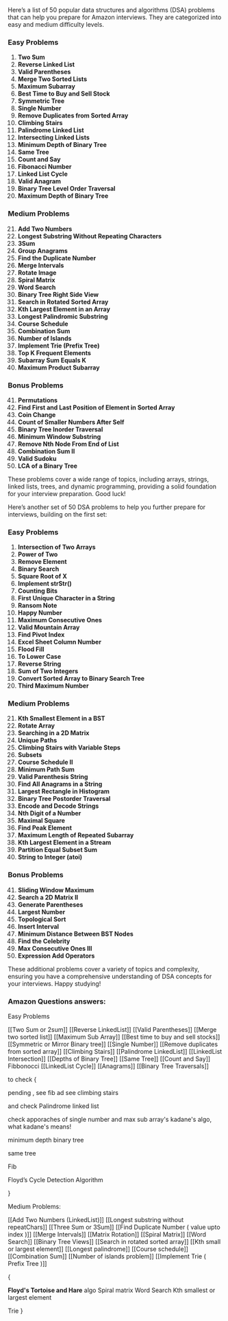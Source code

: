 

Here’s a list of 50 popular data structures and algorithms (DSA) problems that can help you prepare for Amazon interviews. They are categorized into easy and medium difficulty levels.

### Easy Problems

1. **Two Sum**
2. **Reverse Linked List**
3. **Valid Parentheses**
4. **Merge Two Sorted Lists**
5. **Maximum Subarray**
6. **Best Time to Buy and Sell Stock**
7. **Symmetric Tree**
8. **Single Number**
9. **Remove Duplicates from Sorted Array**
10. **Climbing Stairs**
11. **Palindrome Linked List**
12. **Intersecting Linked Lists**
13. **Minimum Depth of Binary Tree**
14. **Same Tree**
15. **Count and Say**
16. **Fibonacci Number**
17. **Linked List Cycle**
18. **Valid Anagram**
19. **Binary Tree Level Order Traversal**
20. **Maximum Depth of Binary Tree**

### Medium Problems

21. **Add Two Numbers**
22. **Longest Substring Without Repeating Characters**
23. **3Sum**
24. **Group Anagrams**
25. **Find the Duplicate Number**
26. **Merge Intervals**
27. **Rotate Image**
28. **Spiral Matrix**
29. **Word Search**
30. **Binary Tree Right Side View**
31. **Search in Rotated Sorted Array**
32. **Kth Largest Element in an Array**
33. **Longest Palindromic Substring**
34. **Course Schedule**
35. **Combination Sum**
36. **Number of Islands**
37. **Implement Trie (Prefix Tree)**
38. **Top K Frequent Elements**
39. **Subarray Sum Equals K**
40. **Maximum Product Subarray**

### Bonus Problems

41. **Permutations**
42. **Find First and Last Position of Element in Sorted Array**
43. **Coin Change**
44. **Count of Smaller Numbers After Self**
45. **Binary Tree Inorder Traversal**
46. **Minimum Window Substring**
47. **Remove Nth Node From End of List**
48. **Combination Sum II**
49. **Valid Sudoku**
50. **LCA of a Binary Tree**

These problems cover a wide range of topics, including arrays, strings, linked lists, trees, and dynamic programming, providing a solid foundation for your interview preparation. Good luck!




Here’s another set of 50 DSA problems to help you further prepare for interviews, building on the first set:

### Easy Problems

1. **Intersection of Two Arrays**
2. **Power of Two**
3. **Remove Element**
4. **Binary Search**
5. **Square Root of X**
6. **Implement strStr()**
7. **Counting Bits**
8. **First Unique Character in a String**
9. **Ransom Note**
10. **Happy Number**
11. **Maximum Consecutive Ones**
12. **Valid Mountain Array**
13. **Find Pivot Index**
14. **Excel Sheet Column Number**
15. **Flood Fill**
16. **To Lower Case**
17. **Reverse String**
18. **Sum of Two Integers**
19. **Convert Sorted Array to Binary Search Tree**
20. **Third Maximum Number**

### Medium Problems

21. **Kth Smallest Element in a BST**
22. **Rotate Array**
23. **Searching in a 2D Matrix**
24. **Unique Paths**
25. **Climbing Stairs with Variable Steps**
26. **Subsets**
27. **Course Schedule II**
28. **Minimum Path Sum**
29. **Valid Parenthesis String**
30. **Find All Anagrams in a String**
31. **Largest Rectangle in Histogram**
32. **Binary Tree Postorder Traversal**
33. **Encode and Decode Strings**
34. **Nth Digit of a Number**
35. **Maximal Square**
36. **Find Peak Element**
37. **Maximum Length of Repeated Subarray**
38. **Kth Largest Element in a Stream**
39. **Partition Equal Subset Sum**
40. **String to Integer (atoi)**

### Bonus Problems

41. **Sliding Window Maximum**
42. **Search a 2D Matrix II**
43. **Generate Parentheses**
44. **Largest Number**
45. **Topological Sort**
46. **Insert Interval**
47. **Minimum Distance Between BST Nodes**
48. **Find the Celebrity**
49. **Max Consecutive Ones III**
50. **Expression Add Operators**

These additional problems cover a variety of topics and complexity, ensuring you have a comprehensive understanding of DSA concepts for your interviews. Happy studying!


### Amazon Questions answers:


Easy Problems

[[Two Sum or 2sum]]
[[Reverse LinkedList]]
[[Valid Parentheses]]
[[Merge two sorted list]]
[[Maximum Sub Array]]
[[Best time to buy and sell stocks]]
[[Symmetric or Mirror Binary tree]]
[[Single Number]]
[[Remove duplicates from sorted array]]
[[Climbing Stairs]]
[[Palindrome LinkedList]]
[[LinkedList Intersection]]
[[Depths of Binary Tree]]
[[Same Tree]]
[[Count and Say]]
Fibbonocci 
[[LinkedList Cycle]]
[[Anagrams]]
[[Binary Tree Traversals]]






to check {

pending , see fib ad see climbing stairs

and check Palindrome linked list

check apporaches of single number and max sub array's kadane's algo, what kadane's means!


minimum depth binary tree

same tree 

Fib

Floyd’s Cycle Detection Algorithm


}





Medium Problems:

[[Add Two Numbers  (LinkedList)]]
[[Longest substring without repeatChars]]
[[Three Sum or 3Sum]]
[[Find Duplicate Number ( value upto index )]]
[[Merge Intervals]]
[[Matrix Rotation]]
[[Spiral Matrix]]
[[Word Search]]
[[Binary Tree Views]]
[[Search in rotated sorted array]]
[[Kth small or largest element]]
[[Longest palindrome]]
[[Course schedule]]
[[Combination Sum]]
[[Number of islands problem]]
[[Implement Trie ( Prefix Tree )]]












{

**Floyd's Tortoise and Hare**  algo
Spiral matrix
Word Search
Kth smallest or largest element

Trie
}











